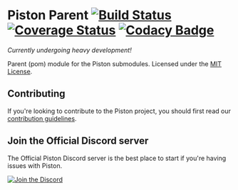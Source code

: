 Piston Parent [![Build Status](https://travis-ci.org/Laxio/PistonParent.svg?branch=master)](https://travis-ci.org/Laxio/PistonParent) [![Coverage Status](https://coveralls.io/repos/github/Laxio/PistonParent/badge.svg?branch=master)](https://coveralls.io/github/Laxio/PistonParent?branch=master) [![Codacy Badge](https://api.codacy.com/project/badge/Grade/c85d421ec3d8497b8a46f0a38dbca19f)](https://www.codacy.com/app/hfoxy/PistonParent?utm_source=github.com&amp;utm_medium=referral&amp;utm_content=Laxio/PistonParent&amp;utm_campaign=Badge_Grade)
=============

*Currently undergoing heavy development!*

Parent (pom) module for the Piston submodules. Licensed under the [MIT License](https://tldrlegal.com/license/mit-license).

## Contributing
If you're looking to contribute to the Piston project, you should first read our [contribution guidelines](https://github.com/Laxio/PistonParent/blob/master/CONTRIBUTING.md).

## Join the Official Discord server
The Official Piston Discord server is the best place to start if you're having issues with Piston.

[![Join the Discord](https://i.hfox.uk/img/FLH80A6qU.png)](https://discord.gg/RND5Kz7)